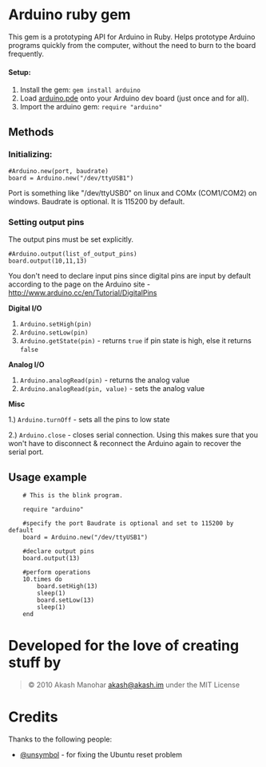 # Arduino ruby gem

This gem is a prototyping API for Arduino in Ruby. Helps prototype Arduino programs quickly from the computer, without the need to burn to the board frequently.

#### Setup:
1. Install the gem: `gem install arduino`
2. Load [arduino.pde](https://github.com/HashNuke/arduino/raw/master/arduino.pde) onto your Arduino dev board (just once and for all).
3. Import the arduino gem: `require "arduino"`

## Methods

### Initializing:

	#Arduino.new(port, baudrate)
	board = Arduino.new("/dev/ttyUSB1")

Port is something like "/dev/ttyUSB0" on linux and COM*x* (COM1/COM2) on windows. Baudrate is optional. It is 115200 by default.

### Setting output pins

The output pins must be set explicitly. 

	#Arduino.output(list_of_output_pins)
	board.output(10,11,13)


You don't need to declare input pins since digital pins are input by default according to the page on the Arduino site - <http://www.arduino.cc/en/Tutorial/DigitalPins>

**Digital I/O**

1. `Arduino.setHigh(pin)`
2. `Arduino.setLow(pin)`
3. `Arduino.getState(pin)` - returns `true` if pin state is high, else it returns `false`

**Analog I/O**

1. `Arduino.analogRead(pin)` - returns the analog value
2. `Arduino.analogRead(pin, value)` - sets the analog value

**Misc**

1.) `Arduino.turnOff` - sets all the pins to low state

2.) `Arduino.close` - closes serial connection. Using this makes sure that you won't have to disconnect & reconnect the Arduino again to recover the serial port.

## Usage example

		# This is the blink program.

		require "arduino"

		#specify the port Baudrate is optional and set to 115200 by default
		board = Arduino.new("/dev/ttyUSB1")

		#declare output pins
		board.output(13)

		#perform operations
		10.times do
			board.setHigh(13)
			sleep(1)
			board.setLow(13)
			sleep(1)
		end

# Developed for the love of creating stuff by
> &copy; 2010 Akash Manohar <akash@akash.im>
> under the MIT License

# Credits

Thanks to the following people:

* [@unsymbol](http://github.com/unsymbol) - for fixing the Ubuntu reset problem

